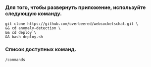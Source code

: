 ### Для того, чтобы развернуть приложение, используйте следующую команду.
```
git clone https://github.com/overbeered/websocketschat.git \
&& cd anomaly-detection \
&& cd deploy \
&& bash deploy.sh
```

### Список доступных команд.
```
/commands
```

